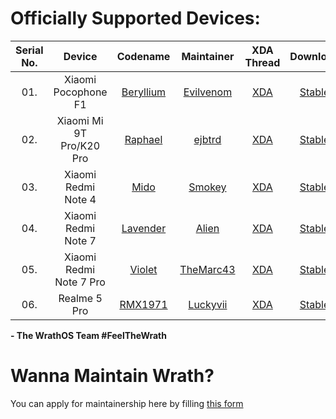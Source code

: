 Officially Supported Devices:
=============================

|Serial No. | Device                           | Codename                                                                     			 | Maintainer                                                 | XDA Thread                                                       | Download                                                                                                                                                                      |
|:---------:| :------------------------------: | :-------------------------------------------------------------------------------------: | :--------------------------------------------------------: | :--------------------------------------------------------------: | :----------------------------------------------------------------------: |
| 01.       | Xiaomi Pocophone F1              | [Beryllium](https://github.com/WrathOS-Devices/)                                        | [Evilvenom](http://github.com/ktanay98)                    | [XDA](#SOON) 													 | [Stable](https://sourceforge.net/projects/wrathos/files/beryllium/)      |
| 02.       | Xiaomi Mi 9T Pro/K20 Pro         | [Raphael](https://github.com/WrathOS-Devices/)                                          | [ejbtrd](http://github.com/ejbtrd)                         | [XDA](#SOON) 													 | [Stable](https://sourceforge.net/projects/wrathos/files/raphael/)        |
| 03.       | Xiaomi Redmi Note 4              | [Mido](https://github.com/WrathOS-Devices/)                                             | [Smokey](https://github.com/smokey18)                      | [XDA](#SOON) 												     | [Stable](https://sourceforge.net/projects/wrathos/files/mido/)           |
| 04.       | Xiaomi Redmi Note 7              | [Lavender](https://github.com/WrathOS-Devices/)                                         | [Alien](https://github.com/LinuxAlien)                     | [XDA](#SOON)                                                     | [Stable](https://sourceforge.net/projects/wrathos/files/lavender/)       |
| 05.       | Xiaomi Redmi Note 7 Pro          | [Violet](https://github.com/WrathOS-Devices/)                                           | [TheMarc43](https://github.com/TheMarc43)                  | [XDA](#SOON) 												     | [Stable](https://sourceforge.net/projects/wrathos/files/violet/)         |
| 06.       | Realme 5 Pro                     | [RMX1971](https://github.com/WrathOS-Devices/)                                          | [Luckyvii](https://github.com/lucky939)                    | [XDA](#SOON)                                                     | [Stable](https://sourceforge.net/projects/wrathos/files/RMX1971/)        |
<!-- Note for maintainers: add your devices in alphabetical order by the "Device" column, not "Codename" -->

**- The WrathOS Team #FeelTheWrath**

Wanna Maintain Wrath?
=============================
You can apply for maintainership here by filling [this form](https://docs.google.com/forms/d/e/1FAIpQLSdkODOFGkg25qaLBQEtNHdUr31fgdzWXdf5uGqy4bvt4hcEwg/viewform)


